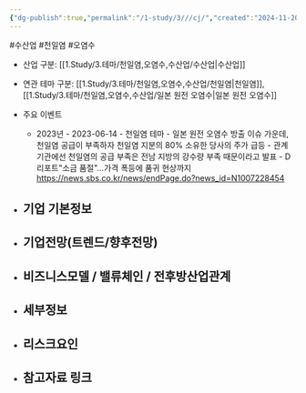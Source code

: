 ```yaml
---
{"dg-publish":true,"permalink":"/1-study/3///cj/","created":"2024-11-20T21:02:29.963+09:00","updated":"2025-06-03T20:07:22.293+09:00"}
---
```


#수산업 #천일염 #오염수 


- 산업 구분: [[1.Study/3.테마/천일염,오염수,수산업/수산업\|수산업]]


- 연관 테마 구분: [[1.Study/3.테마/천일염,오염수,수산업/천일염\|천일염]], [[1.Study/3.테마/천일염,오염수,수산업/일본 원전 오염수\|일본 원전 오염수]]



- 주요 이벤트
	- 2023년
			- 2023-06-14 - 천일염 테마
				- 일본 원전 오염수 방출 이슈 가운데, 천일염 공급이 부족하자 천일염 지분의 80% 소유한 당사의 주가 급등
				- 관계 기관에선 천일염의 공급 부족은 전남 지방의 강수량 부족 때문이라고 발표
					- D리포트"소금 품절"…가격 폭등에 품귀 현상까지  https://news.sbs.co.kr/news/endPage.do?news_id=N1007228454




- 기업 기본정보
	- 





 - 기업전망(트렌드/향후전망)
	- 





- 비즈니스모델 / 밸류체인 / 전후방산업관계
	- 





- 세부정보
	- 





- 리스크요인
	- 




- 참고자료 링크
	- 